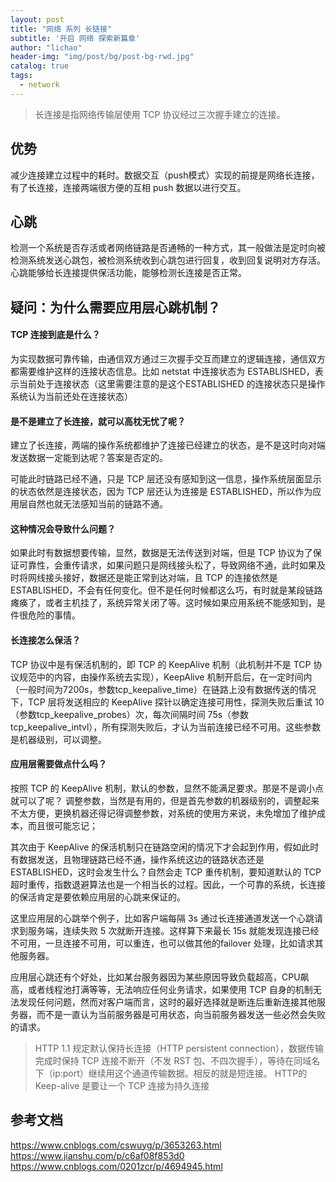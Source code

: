 ```yaml
---
layout: post
title: "网络 系列 长链接"
subtitle: '开启 网络 探索新篇章'
author: "lichao"
header-img: "img/post/bg/post-bg-rwd.jpg"
catalog: true
tags:
  - network 
---
```


> 长连接是指网络传输层使用 TCP 协议经过三次握手建立的连接。

## 优势
减少连接建立过程中的耗时。数据交互（push模式）实现的前提是网络长连接，有了长连接，连接两端很方便的互相 push 数据以进行交互。

## 心跳
检测一个系统是否存活或者网络链路是否通畅的一种方式，其一般做法是定时向被检测系统发送心跳包，被检测系统收到心跳包进行回复，收到回复说明对方存活。心跳能够给长连接提供保活功能，能够检测长连接是否正常。

## 疑问：为什么需要应用层心跳机制？
#### TCP 连接到底是什么？
为实现数据可靠传输，由通信双方通过三次握手交互而建立的逻辑连接，通信双方都需要维护这样的连接状态信息。比如 netstat 中连接状态为 ESTABLISHED，表示当前处于连接状态（这里需要注意的是这个ESTABLISHED 的连接状态只是操作系统认为当前还处在连接状态）

#### 是不是建立了长连接，就可以高枕无忧了呢？
建立了长连接，两端的操作系统都维护了连接已经建立的状态，是不是这时向对端发送数据一定能到达呢？答案是否定的。

可能此时链路已经不通，只是 TCP 层还没有感知到这一信息，操作系统层面显示的状态依然是连接状态，因为 TCP 层还认为连接是 ESTABLISHED，所以作为应用层自然也就无法感知当前的链路不通。

#### 这种情况会导致什么问题？
如果此时有数据想要传输，显然，数据是无法传送到对端，但是 TCP 协议为了保证可靠性，会重传请求，如果问题只是网线接头松了，导致网络不通，此时如果及时将网线接头接好，数据还是能正常到达对端，且 TCP 的连接依然是 ESTABLISHED，不会有任何变化。但不是任何时候都这么巧，有时就是某段链路瘫痪了，或者主机挂了，系统异常关闭了等。这时候如果应用系统不能感知到，是件很危险的事情。

#### 长连接怎么保活？
TCP 协议中是有保活机制的，即 TCP 的 KeepAlive 机制（此机制并不是 TCP 协议规范中的内容，由操作系统去实现），KeepAlive 机制开启后，在一定时间内（一般时间为7200s，参数tcp_keepalive_time）在链路上没有数据传送的情况下，TCP 层将发送相应的 KeepAlive 探针以确定连接可用性，探测失败后重试 10（参数tcp_keepalive_probes）次，每次间隔时间 75s（参数tcp_keepalive_intvl），所有探测失败后，才认为当前连接已经不可用。这些参数是机器级别，可以调整。

#### 应用层需要做点什么吗？
按照 TCP 的 KeepAlive 机制，默认的参数，显然不能满足要求。那是不是调小点就可以了呢？
调整参数，当然是有用的，但是首先参数的机器级别的，调整起来不太方便，更换机器还得记得调整参数，对系统的使用方来说，未免增加了维护成本，而且很可能忘记；

其次由于 KeepAlive 的保活机制只在链路空闲的情况下才会起到作用，假如此时有数据发送，且物理链路已经不通，操作系统这边的链路状态还是ESTABLISHED，这时会发生什么？自然会走 TCP 重传机制，要知道默认的 TCP超时重传，指数退避算法也是一个相当长的过程。因此，一个可靠的系统，长连接的保活肯定是要依赖应用层的心跳来保证的。

这里应用层的心跳举个例子，比如客户端每隔 3s 通过长连接通道发送一个心跳请求到服务端，连续失败 5 次就断开连接。这样算下来最长 15s 就能发现连接已经不可用，一旦连接不可用，可以重连，也可以做其他的failover 处理，比如请求其他服务器。

应用层心跳还有个好处，比如某台服务器因为某些原因导致负载超高，CPU飙高，或者线程池打满等等，无法响应任何业务请求，如果使用 TCP 自身的机制无法发现任何问题，然而对客户端而言，这时的最好选择就是断连后重新连接其他服务器，而不是一直认为当前服务器是可用状态，向当前服务器发送一些必然会失败的请求。

> HTTP 1.1 规定默认保持长连接（HTTP persistent connection），数据传输完成时保持 TCP 连接不断开（不发 RST 包、不四次握手），等待在同域名下（ip:port）继续用这个通道传输数据。相反的就是短连接。
HTTP的 Keep-alive 是要让一个 TCP 连接为持久连接

## 参考文档
https://www.cnblogs.com/cswuyg/p/3653263.html
https://www.jianshu.com/p/c6af08f853d0
https://www.cnblogs.com/0201zcr/p/4694945.html